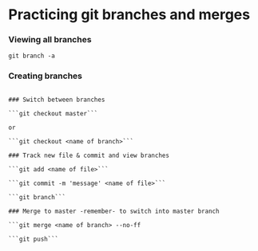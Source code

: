 # Practicing git branches and merges

### Viewing all branches

```git branch -a```

### Creating branches

```git checkout -b <name of branch>

### Switch between branches 

```git checkout master```

or

```git checkout <name of branch>```

### Track new file & commit and view branches

```git add <name of file>```

```git commit -m 'message' <name of file>```

```git branch```

### Merge to master -remember- to switch into master branch

```git merge <name of branch> --no-ff

```git push```


